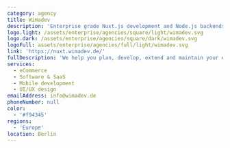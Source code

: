```yaml
---
category: agency
title: Wimadev
description: 'Enterprise grade Nuxt.js development and Node.js backends'
logo.light: /assets/enterprise/agencies/square/light/wimadev.svg
logo.dark: /assets/enterprise/agencies/square/dark/wimadev.svg
logoFull: assets/enterprise/agencies/full/light/wimadev.svg
link: 'https://nuxt.wimadev.de/'
fullDescription: 'We help you plan, develop, extend and maintain your enterprise grade Nuxt.js application and Node.js backend. Our customers include big international tech corporations and some of Germanys most well known brands. We have been developing almost exclusively with Nuxt.js since Nuxt 2 was released about 5 years ago.'
services:
  - eCommerce
  - Software & SaaS
  - Mobile development
  - UI/UX design
emailAddress: info@wimadev.de
phoneNumber: null
color:
  - '#f94345'
regions:
  - 'Europe'
location: Berlin
---
```


